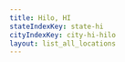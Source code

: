 ```yaml
---
title: Hilo, HI
stateIndexKey: state-hi
cityIndexKey: city-hi-hilo
layout: list_all_locations
---
```

